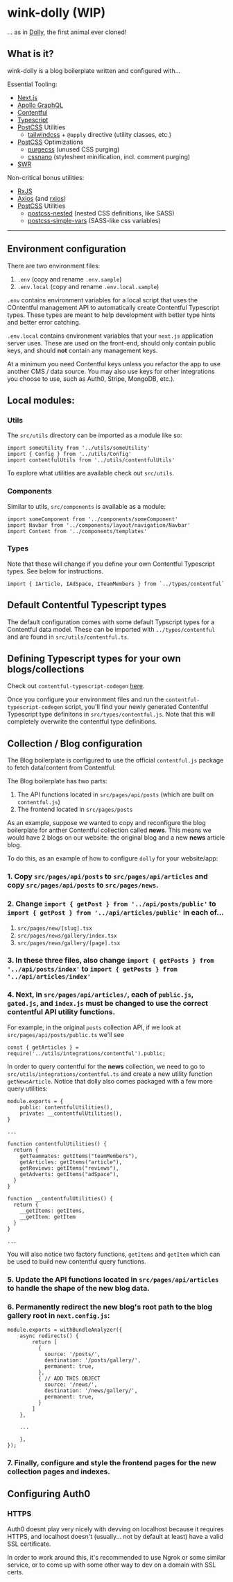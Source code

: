 # wink-dolly (WIP)
  ... as in [Dolly](https://dolly.roslin.ed.ac.uk/facts/the-life-of-dolly/index.html), the first animal ever cloned!


## What is it? 

wink-dolly is a blog boilerplate written and configured with...

Essential Tooling:
- [Next.js](https://nextjs.org/docs)
- [Apollo GraphQL](https://www.apollographql.com/)
- [Contentful](https://contentful.com)
- [Typescript](https://www.typescriptlang.org/docs/)
- [PostCSS](https://postcss.org/) Utilities
  - [tailwindcss](https://tailwindcss.com/docs) + `@apply` directive (utility classes, etc.)
- [PostCSS](https://postcss.org/) Optimizations
  - [purgecss](https://github.com/FullHuman/purgecss) (unused CSS purging)
  - [cssnano](https://github.com/cssnano/cssnano) (stylesheet minification, incl. comment purging)
- [SWR](https://github.com/vercel/swr)

Non-critical bonus utilities:
- [RxJS](https://rxjs-dev.firebaseapp.com/guide/overview)
- [Axios](https://github.com/axios/axios) (and [rxios](https://github.com/davguij/rxios))
- [PostCSS](https://postcss.org/) Utilities
  - [postcss-nested](https://github.com/postcss/postcss-nested) (nested CSS definitions, like SASS)
  - [postcss-simple-vars](https://github.com/postcss/postcss-simple-vars) (SASS-like css variables)

------------------------------

## Environment configuration

There are two environment files:

1. `.env` (copy and rename `.env.sample`)
2. `.env.local` (copy and rename `.env.local.sample`)

`.env` contains environment variables for a local script that uses the COntentful management API to automatically create Contentful Typescript types. These types are meant to help development with better type hints and better error catching.

`.env.local` contains environment variables that your `next.js` application server uses. These are used on the front-end, should only contain public keys, and should **not** contain any management keys.

At a minimum you need Contentful keys unless you refactor the app to use another CMS / data source. You may also use keys for other integrations you choose to use, such as Auth0, Stripe, MongoDB, etc.).

## Local modules:

### Utils

The `src/utils` directory can be imported as a module like so:

```
import someUtility from '../utils/someUtility'
import { Config } from '../utils/Config'
import contentfulUtils from '../utils/contentfulUtils'
```

To explore what utilities are available check out `src/utils`.

### Components

Similar to utils, `src/components` is available as a module:

```
import someComponent from '../components/someComponent'
import Navbar from '../components/layout/navigation/Navbar'
import Content from '../components/templates'
```

### Types

Note that these will change if you define your own Contentful Typescript types. See below for instructions.

```
import { IArticle, IAdSpace, ITeamMembers } from `../types/contentful`
```

## Default Contentful Typescript types

The default configuration comes with some default Typscript types for a Contentful data model. These can be imported with `../types/contentful` and are found in `src/utils/contentful.ts`.

## Defining Typescript types for your own blogs/collections

Check out `contentful-typescript-codegen` [here](https://developer.aliyun.com/mirror/npm/package/contentful-typescript-codegen).

Once you configure your environment files and run the `contentful-typescript-codegen` script, you'll find your newly generated Contentful Typescript type definitons in `src/types/contentful.js`. Note that this will completely overwrite the contentful type definitions.

## Collection / Blog configuration

The Blog boilerplate is configured to use the official `contentful.js` package to fetch data/content from Contentful.

The Blog boilerplate has two parts:
1. The API functions located in `src/pages/api/posts` (which are built on `contentful.js`)
2. The frontend located in `src/pages/posts`

As an example, suppose we wanted to copy and reconfigure the blog boilerplate for anther Contentful collection called **news**. This means we would have 2 blogs on our website: the original blog and a new **news** article blog. 

To do this, as an example of how to configure `dolly` for your website/app:

### 1. Copy `src/pages/api/posts` to `src/pages/api/articles` and copy `src/pages/api/posts` to `src/pages/news`.

### 2. Change `import { getPost } from '../api/posts/public'` to `import { getPost } from '../api/articles/public'` in each of...

1. `src/pages/new/[slug].tsx`
2. `src/pages/news/gallery/index.tsx`
3. `src/pages/news/gallery/[page].tsx` 

### 3. In these three files, also change `import { getPosts } from '../api/posts/index'` to `import { getPosts } from '../api/articles/index'`

### 4. Next, in `src/pages/api/articles/`, each of `public.js`, `gated.js`, and `index.js` must be changed to use the correct contentful API utility functions.

  For example, in the original `posts` collection API, if we look at `src/pages/api/posts/public.ts` we'll see 

  ```
  const { getArticles } = require('../utils/integrations/contentful').public;
  ```

  In order to query contentful for the **news** collection, we need to go to `src/utils/integrations/contentful.ts` and create a new utility function `getNewsArticle`. Notice that dolly also comes packaged with a few more query utilities:

  ```
  module.exports = {
      public: contentfulUtilities(),
      private: __contentfulUtilities(),
  }
    
  ...

  function contentfulUtilities() {
    return {
      getTeammates: getItems("teamMembers"),
      getArticles: getItems("article"),
      getReviews: getItems("reviews"),
      getAdverts: getItems("adSpace"),
    }
  }

  function __contentfulUtilities() {
    return {
      __getItems: getItems,
      __getItem: getItem
    }
  }

  ...
  ```

  You will also notice two factory functions, `getItems` and `getItem` which can be used to build new contentful query functions.

### 5. Update the API functions located in `src/pages/api/articles` to handle the shape of the new blog data.

### 6. Permanently redirect the new blog's root path to the blog gallery root in `next.config.js`:

```
module.exports = withBundleAnalyzer({
	async redirects() {
		return [
		  {
            source: '/posts/',
            destination: '/posts/gallery/',
            permanent: true,
		  },
          { // ADD THIS OBJECT
            source: '/news/',
            destination: '/news/gallery/',
            permanent: true,
          }
		]
	},

	...

	},
});
```

### 7. Finally, configure and style the frontend pages for the new collection pages and indexes.

## Configuring Auth0

### HTTPS
Auth0 doesnt play very nicely with devving on localhost because it requires HTTPS, and localhost doesn't (usually... not by default at least) have a valid SSL certificate.

In order to work around this, it's recommended to use Ngrok or some similar service, or to come up with some other way to dev on a domain with SSL certs.